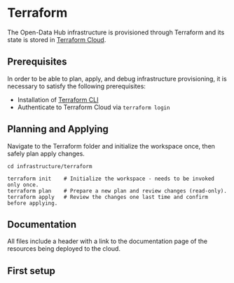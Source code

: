 <!--
SPDX-FileCopyrightText: NOI Techpark <digital@noi.bz.it>

SPDX-License-Identifier: CC0-1.0
-->

# Terraform

The Open-Data Hub infrastructure is provisioned through Terraform and its state is stored in [Terraform Cloud](https://app.terraform.io/app/noi-digital/workspaces/opendatahub-v2).

## Prerequisites

In order to be able to plan, apply, and debug infrastructure provisioning, it is necessary to satisfy the following prerequisites:

- Installation of [Terraform CLI](https://learn.hashicorp.com/tutorials/terraform/install-cli)
- Authenticate to Terraform Cloud via `terraform login`

## Planning and Applying

Navigate to the Terraform folder and initialize the workspace once, then safely plan apply changes. 

```
cd infrastructure/terraform

terraform init    # Initialize the workspace - needs to be invoked only once.
terraform plan    # Prepare a new plan and review changes (read-only).
terraform apply   # Review the changes one last time and confirm before applying.
```

## Documentation

All files include a header with a link to the documentation page of the resources being deployed to the cloud.

## First setup